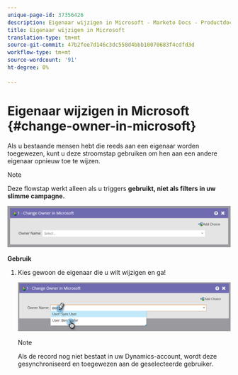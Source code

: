 ```yaml
---
unique-page-id: 37356426
description: Eigenaar wijzigen in Microsoft - Marketo Docs - Productdocumentatie
title: Eigenaar wijzigen in Microsoft
translation-type: tm+mt
source-git-commit: 47b2fee7d146c3dc558d4bbb10070683f4cdfd3d
workflow-type: tm+mt
source-wordcount: '91'
ht-degree: 0%

---
```



# Eigenaar wijzigen in Microsoft {#change-owner-in-microsoft}

Als u bestaande mensen hebt die reeds aan een eigenaar worden toegewezen, kunt u deze stroomstap gebruiken om hen aan een andere eigenaar opnieuw toe te wijzen.

>[!NOTE]
>
>Deze flowstap werkt alleen als u triggers **gebruikt, niet als filters in uw slimme campagne.**

![](assets/one-1.png)

**Gebruik**

1. Kies gewoon de eigenaar die u wilt wijzigen en ga!

   ![](assets/two-1.png)

   >[!NOTE]
   >
   >Als de record nog niet bestaat in uw Dynamics-account, wordt deze gesynchroniseerd en toegewezen aan de geselecteerde gebruiker.

